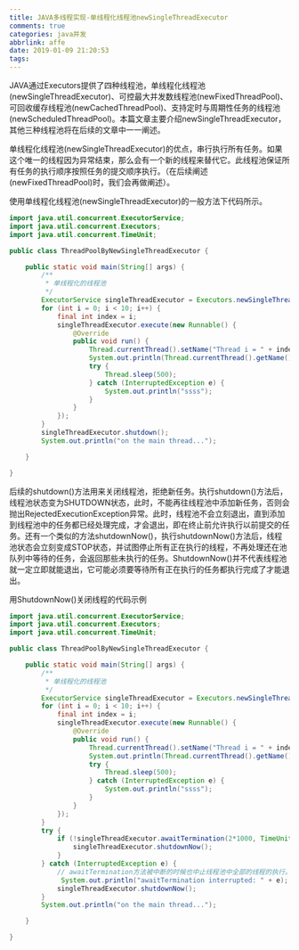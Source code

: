 ```yaml
---
title: JAVA多线程实现-单线程化线程池newSingleThreadExecutor
comments: true
categories: java并发
abbrlink: affe
date: 2019-01-09 21:20:53
tags:
---
```


JAVA通过Executors提供了四种线程池，单线程化线程池(newSingleThreadExecutor)、可控最大并发数线程池(newFixedThreadPool)、可回收缓存线程池(newCachedThreadPool)、支持定时与周期性任务的线程池(newScheduledThreadPool)。本篇文章主要介绍newSingleThreadExecutor，其他三种线程池将在后续的文章中一一阐述。

<!-- more -->

单线程化线程池(newSingleThreadExecutor)的优点，串行执行所有任务。如果这个唯一的线程因为异常结束，那么会有一个新的线程来替代它。此线程池保证所有任务的执行顺序按照任务的提交顺序执行。（在后续阐述(newFixedThreadPool)时，我们会再做阐述）。



使用单线程化线程池(newSingleThreadExecutor)的一般方法下代码所示。

```java
import java.util.concurrent.ExecutorService;
import java.util.concurrent.Executors;
import java.util.concurrent.TimeUnit;

public class ThreadPoolByNewSingleThreadExecutor {

	public static void main(String[] args) {
		/**
		 * 单线程化的线程池
		 */
		ExecutorService singleThreadExecutor = Executors.newSingleThreadExecutor();
		for (int i = 0; i < 10; i++) {
			final int index = i;
			singleThreadExecutor.execute(new Runnable() {
				@Override
				public void run() {
					Thread.currentThread().setName("Thread i = " + index);
					System.out.println(Thread.currentThread().getName() + " index = " + index);
					try {
						Thread.sleep(500);
					} catch (InterruptedException e) {
						System.out.println("ssss");
					}
				}
			});
		}
		singleThreadExecutor.shutdown();
		System.out.println("on the main thread...");

	}

}
```

后续的shutdown()方法用来关闭线程池，拒绝新任务。执行shutdown()方法后，线程池状态变为SHUTDOWN状态，此时，不能再往线程池中添加新任务，否则会抛出RejectedExecutionException异常。此时，线程池不会立刻退出，直到添加到线程池中的任务都已经处理完成，才会退出，即在终止前允许执行以前提交的任务。还有一个类似的方法shutdownNow()，执行shutdownNow()方法后，线程池状态会立刻变成STOP状态，并试图停止所有正在执行的线程，不再处理还在池队列中等待的任务，会返回那些未执行的任务。ShutdownNow()并不代表线程池就一定立即就能退出，它可能必须要等待所有正在执行的任务都执行完成了才能退出。

用ShutdownNow()关闭线程的代码示例

```java
import java.util.concurrent.ExecutorService;
import java.util.concurrent.Executors;
import java.util.concurrent.TimeUnit;

public class ThreadPoolByNewSingleThreadExecutor {

	public static void main(String[] args) {
		/**
		 * 单线程化的线程池
		 */
		ExecutorService singleThreadExecutor = Executors.newSingleThreadExecutor();
		for (int i = 0; i < 10; i++) {
			final int index = i;
			singleThreadExecutor.execute(new Runnable() {
				@Override
				public void run() {
					Thread.currentThread().setName("Thread i = " + index);
					System.out.println(Thread.currentThread().getName() + " index = " + index);
					try {
						Thread.sleep(500);
					} catch (InterruptedException e) {
						System.out.println("ssss");
					}
				}
			});
		}
		try {
			if (!singleThreadExecutor.awaitTermination(2*1000, TimeUnit.MILLISECONDS)) {
				singleThreadExecutor.shutdownNow();
			}
		} catch (InterruptedException e) {
			// awaitTermination方法被中断的时候也中止线程池中全部的线程的执行。
			 System.out.println("awaitTermination interrupted: " + e);
			singleThreadExecutor.shutdownNow();
		}
		System.out.println("on the main thread...");

	}

}
```
